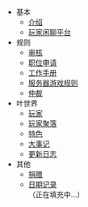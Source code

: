 - 基本  
  - [介绍](basic/introduce.md)
  - [玩家闲聊平台](basic/chat.md)
- 规则
  - [审核](rule/gs.md)
  - [职位申请](rule/apply.md) 
  - [工作手册](rule/workrule.md)
  - [服务器游戏规则](rule/gamerule.md)
  - [仲裁](rule/trial.md)
- 叶世界
  - [玩家](world/player.md)
  - [玩家聚落](world/ld.md)
  - [特色](world/characteristic.md)
  - [大事记](world/record.md)
  - [更新日志](world/update.md)  
- 其他
  - [捐赠](other/donation.md)
  - [日期记录](other/record.md)  
（正在填充中...）
